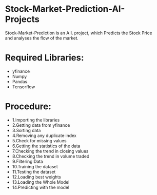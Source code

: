 # Stock-Market-Prediction-AI-Projects

Stock-Market-Prediction is an A.I. project, which Predicts the Stock Price and analyses the flow of the market.



# Required Libraries:

* yfinance
* Numpy
* Pandas
* Tensorflow



# Procedure:

* 1.Importing the libraries
* 2.Getting data from yfinance
* 3.Sorting data
* 4.Removing any duplicate index
* 5.Check for missing values
* 6.Getting the statistics of the data
* 7.Checking the trend in closing values
* 8.Checking the trend in volume traded
* 9.Filtering Data
* 10.Training the dataset
* 11.Testing the dataset
* 12.Loading best weights
* 13.Loading the Whole Model
* 14.Predicting with the model
